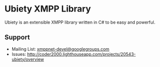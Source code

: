 Ubiety XMPP Library
===================

Ubiety is an extensible XMPP library written in C# to be easy and powerful.

Support
-------

* Mailing List: xmppnet-devel@googlegroups.com
* Issues: http://coder2000.lighthouseapp.com/projects/20543-ubiety/overview